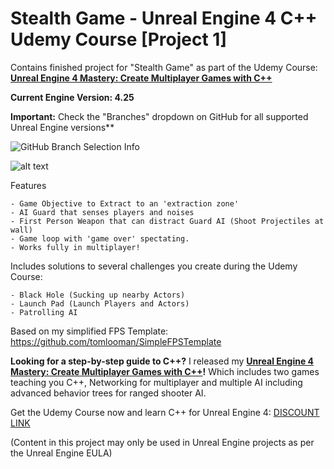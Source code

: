 # Stealth Game - Unreal Engine 4 C++ Udemy Course [Project 1]

Contains finished project for "Stealth Game" as part of the Udemy Course: **[Unreal Engine 4 Mastery: Create Multiplayer Games with C++](https://www.udemy.com/unrealengine-cpp/?couponCode=TLGH14)**

**Current Engine Version: 4.25**

**Important:** Check the "Branches" dropdown on GitHub for all supported Unreal Engine versions**

![GitHub Branch Selection Info](https://www.tomlooman.com/wp-content/uploads/2021/01/github_branchesinfo.jpg)

![alt text](http://www.tomlooman.com/wp-content/uploads/2017/12/Thumb_MainUE4Course30_header.jpg)

Features

	- Game Objective to Extract to an 'extraction zone'
	- AI Guard that senses players and noises
	- First Person Weapon that can distract Guard AI (Shoot Projectiles at wall)
	- Game loop with 'game over' spectating.
	- Works fully in multiplayer!

Includes solutions to several challenges you create during the Udemy Course:

	- Black Hole (Sucking up nearby Actors)
	- Launch Pad (Launch Players and Actors)
	- Patrolling AI


Based on my simplified FPS Template: https://github.com/tomlooman/SimpleFPSTemplate

**Looking for a step-by-step guide to C++?** I released my **[Unreal Engine 4 Mastery: Create Multiplayer Games with C++](https://www.udemy.com/unrealengine-cpp/?couponCode=TLGH14)!** Which includes two games teaching you C++, Networking for multiplayer and multiple AI including advanced behavior trees for ranged shooter AI.

Get the Udemy Course now and learn C++ for Unreal Engine 4: [DISCOUNT LINK](https://www.udemy.com/unrealengine-cpp/?couponCode=TLGH14)

(Content in this project may only be used in Unreal Engine projects as per the Unreal Engine EULA)

